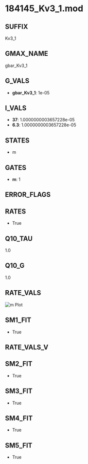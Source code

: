 # 184145_Kv3_1.mod

## SUFFIX

Kv3_1

## GMAX_NAME

gbar_Kv3_1

## G_VALS

- **gbar_Kv3_1**: 1e-05

## I_VALS

- **37**: 1.0000000003657228e-05
- **6.3**: 1.0000000003657228e-05

## STATES

- m

## GATES

- **m**: 1

## ERROR_FLAGS


## RATES

- True

## Q10_TAU

1.0

## Q10_G

1.0

## RATE_VALS

![m Plot](/Users/pbozelos/Dropbox/icg-Chai-Panos/supermodels/output_markdown_files/K/184145_Kv3_1.mod/images/m.png)

## SM1_FIT

- True

## RATE_VALS_V

## SM2_FIT

- True

## SM3_FIT

- True

## SM4_FIT

- True

## SM5_FIT

- True

